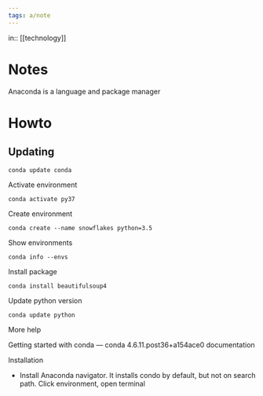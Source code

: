 ```yaml
---
tags: a/note
---
```

in:: [[technology]]

# Notes
Anaconda is a language and package manager

# Howto

## Updating
```
conda update conda
```

Activate environment
```
conda activate py37
```

Create environment
```
conda create --name snowflakes python=3.5
```

Show environments
```
conda info --envs
```

Install package
```
conda install beautifulsoup4
```

Update python version
```
conda update python
```

More help

Getting started with conda — conda 4.6.11.post36+a154ace0 documentation

Installation
* Install Anaconda navigator. It installs condo by default, but not on search path. Click environment, open terminal
